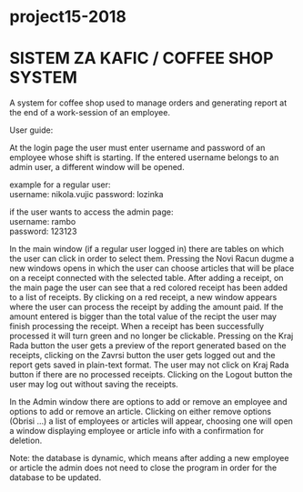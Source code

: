 # project15-2018

# SISTEM ZA KAFIC / COFFEE SHOP SYSTEM

A system for coffee shop used to manage orders and generating report at the end of a work-session of an employee.


User guide:

At the login page the user must enter username and password of an employee whose shift is starting. If the entered username belongs to an admin user, a different window will be opened.

example for a regular user: </br>
username: nikola.vujic </b>
password: lozinka </br>

if the user wants to access the admin page: </br>
username: rambo </br>
password: 123123 </br>

In the main window (if a regular user logged in) there are tables on which the user can click in order to select them. Pressing the Novi Racun dugme a new windows opens in which the user can choose articles that will be place on a receipt connected with the selected table. After adding a receipt, on the main page the user can see that a red colored receipt has been added to a list of receipts. By clicking on a red receipt, a new window appears where the user can process the receipt by adding the amount paid. If the amount entered is bigger than the total value of the recipt the user may finish processing the receipt. When a receipt has been successfully processed it will turn green and no longer be clickable. Pressing on the Kraj Rada button the user gets a preview of the report generated based on the receipts, clicking on the Zavrsi button the user gets logged out and the report gets saved in plain-text format. The user may not click on Kraj Rada button if there are no processed receipts. Clicking on the Logout button the user may log out without saving the receipts.

In the Admin window there are options to add or remove an employee and options to add or remove an article. Clicking on either remove options (Obrisi ...) a list of employees or articles will appear, choosing one will open a window displaying employee or article info with a confirmation for deletion.

Note: the database is dynamic, which means after adding a new employee or article the admin does not need to close the program in order for the database to be updated.
